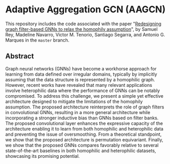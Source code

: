 # Adaptive Aggregation GCN (AAGCN)
This repository includes the code associated with the paper "[Redesigning graph filter-based GNNs to relax the homophily assumption]([https://arxiv.org/abs/2207.04747](https://arxiv.org/abs/2409.08676))", by Samuel Rey, Madeline Navarro, Victor M. Tenorio, Santiago Segarra, and Antonio G. Marques in the `master` branch.

## Abstract
Graph neural networks (GNNs) have become a workhorse approach for learning from data defined over irregular domains, typically by implicitly assuming that the data structure is represented by a homophilic graph. However, recent works have revealed that many relevant applications involve heterophilic data where the performance of GNNs can be notably compromised. To address this challenge, we present a simple yet effective architecture designed to mitigate the limitations of the homophily assumption. The proposed architecture reinterprets the role of graph filters in convolutional GNNs, resulting in a more general architecture while incorporating a stronger inductive bias than GNNs based on filter banks. The proposed convolutional layer enhances the expressive capacity of the architecture enabling it to learn from both homophilic and heterophilic data and preventing the issue of oversmoothing. From a theoretical standpoint, we show that the proposed architecture is permutation equivariant. Finally, we show that the proposed GNNs compares favorably relative to several state-of-the-art baselines in both homophilic and heterophilic datasets, showcasing its promising potential.

